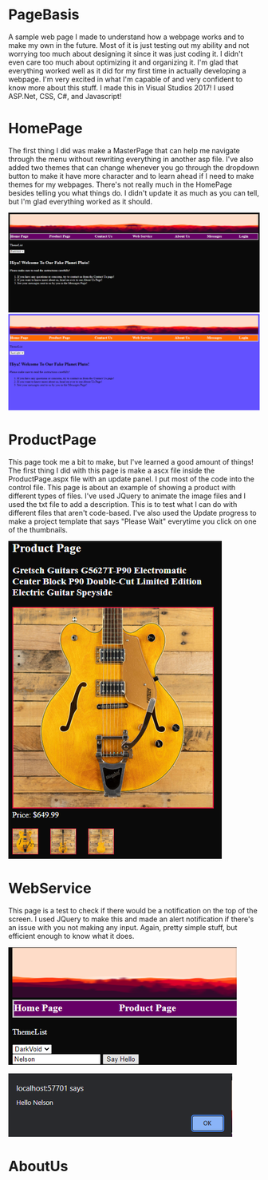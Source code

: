 # PageBasis
A sample web page I made to understand how a webpage works and to make my own in the future. Most of it is just testing out my 
ability and not worrying too much about designing it since it was just coding it. I didn't even care too much about optimizing it and 
organizing it. I'm glad that everything worked well as it did for my first time in actually developing a webpage. I'm very excited in
what I'm capable of and very confident to know more about this stuff. I made this in Visual Studios 2017! I used ASP.Net, CSS, C#, and 
Javascript!

# HomePage
The first thing I did was make a MasterPage that can help me navigate through the menu without rewriting everything in another asp file. 
I've also added two themes that can change whenever you go through the dropdown button to make it have more character and to 
learn ahead if I need to make themes for my webpages. There's not really much in the HomePage besides telling you what things do. 
I didn't update it as much as you can tell, but I'm glad everything worked as it should. 

![This is an image](/Pics/HomePage.PNG)
![This is an image](/Pics/Theme.PNG)

# ProductPage
This page took me a bit to make, but I've learned a good amount of things! The first thing I did with this page is make a ascx file inside 
the ProductPage.aspx file with an update panel. I put most of the code into the control file. This page is about an example of showing a 
product with different types of files. I've used JQuery to animate the image files and I used the txt file to add a description. This is to test 
what I can do with different files that aren't code-based. I've also used the Update progress to make a project template that says "Please 
Wait" everytime you click on one of the thumbnails. 

![This is an image](/Pics/ProductPage.PNG)

# WebService
This page is a test to check if there would be a notification on the top of the screen. I used JQuery to make this and made an alert notification if
there's an issue with you not making any input. Again, pretty simple stuff, but efficient enough to know what it does.

![This is an image](/Pics/WebService.PNG)

![This is an image](/Pics/WebSeviceTest.PNG)

# AboutUs



